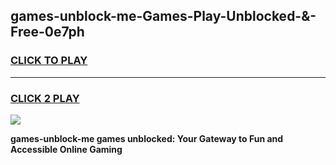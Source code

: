 
## games-unblock-me-Games-Play-Unblocked-&-Free-0e7ph
<h3>
<a href="https://premium76.site?title=games-unblock-me&ref=24A">CLICK TO PLAY</a></h3>
<hr>

<h3>
<a href="https://premium76.site?title=games-unblock-me&ref=24A">CLICK 2 PLAY</a>
  
</h3>

<a href="https://premium76.site?title=games-unblock-me&ref=24A"><img src="https://clearcache.store/games.png"></a>


**games-unblock-me games unblocked: Your Gateway to Fun and Accessible Online Gaming**
